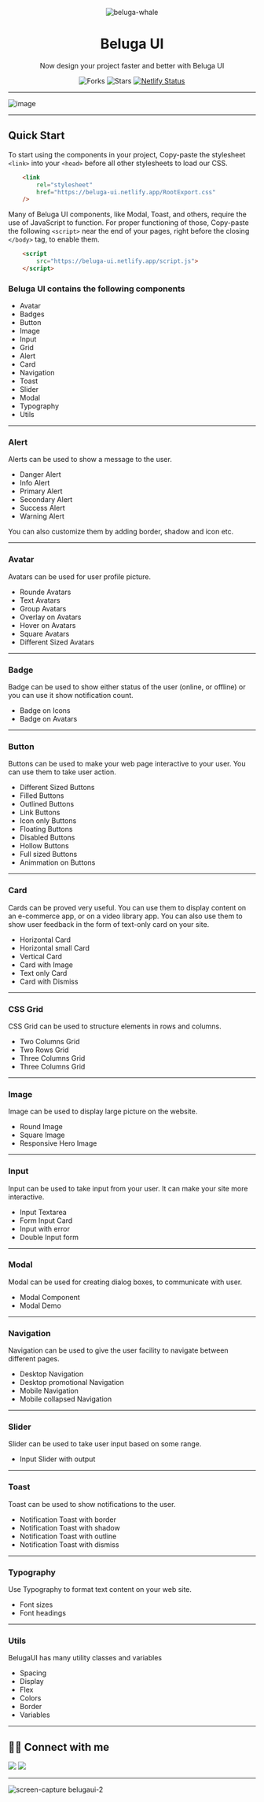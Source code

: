 <div align="center">

![beluga-whale](https://user-images.githubusercontent.com/75688193/155062822-434de26e-0d51-4a5b-b61a-f996781e08f3.png)


# Beluga UI

Now design your project faster and better with Beluga UI

![Forks](https://img.shields.io/github/forks/Chiragmodi01/BelugaUI)
![Stars](https://img.shields.io/github/stars/Chiragmodi01/BelugaUI)
[![Netlify Status](https://api.netlify.com/api/v1/badges/a1fe7d1f-75e9-4c30-bd3a-8df76d74c08c/deploy-status)](https://app.netlify.com/sites/poshui/deploys)

</div>

---

![image](https://user-images.githubusercontent.com/75688193/155062202-de38f339-5df7-4d63-b0e0-b542448dc6ae.png)


---

## Quick Start

To start using the components in your project, Copy-paste the stylesheet `<link>` into your `<head>` before all other stylesheets to load our CSS.

```html
    <link
        rel="stylesheet"
        href="https://beluga-ui.netlify.app/RootExport.css"
    />
```

Many of Beluga UI components, like Modal, Toast, and others, require the use of JavaScript to function. For proper functioning of those, Copy-paste the following `<script>` near the end of your pages, right before the closing `</body>` tag, to enable them.

```html
    <script 
        src="https://beluga-ui.netlify.app/script.js">
    </script>
```

### Beluga UI contains the following components

- Avatar
- Badges
- Button
- Image
- Input
- Grid
- Alert
- Card
- Navigation
- Toast
- Slider
- Modal
- Typography
- Utils

---

### Alert

Alerts can be used to show a message to the user.

- Danger Alert
- Info Alert
- Primary Alert
- Secondary Alert
- Success Alert
- Warning Alert

You can also customize them by adding border, shadow and icon etc.

---

### Avatar

Avatars can be used for user profile picture.

- Rounde Avatars
- Text Avatars
- Group Avatars
- Overlay on Avatars
- Hover on Avatars
- Square Avatars
- Different Sized Avatars

---

### Badge

Badge can be used to show either status of the user (online, or offline) or you can use it show notification count.


- Badge on Icons
- Badge on Avatars

---

### Button

Buttons can be used to make your web page interactive to your user. You can use them to take user action.

- Different Sized Buttons
- Filled Buttons
- Outlined Buttons
- Link Buttons
- Icon only Buttons
- Floating Buttons
- Disabled Buttons
- Hollow Buttons
- Full sized Buttons
- Animmation on Buttons

---

### Card

Cards can be proved very useful. You can use them to display content on an e-commerce app, or on a video library app. You can also use them to show user feedback in the form of text-only card on your site.

- Horizontal Card
- Horizontal small Card
- Vertical Card
- Card with Image
- Text only Card
- Card with Dismiss

---

### CSS Grid

CSS Grid can be used to structure elements in rows and columns.

- Two Columns Grid
- Two Rows Grid
- Three Columns Grid
- Three Columns Grid

---

### Image

Image can be used to display large picture on the website.

- Round Image
- Square Image
- Responsive Hero Image

---

### Input

Input can be used to take input from your user. It can make your site more interactive.


- Input Textarea
- Form Input Card
- Input with error
- Double Input form

---

### Modal

Modal can be used for creating dialog boxes, to communicate with user.

- Modal Component
- Modal Demo

---

### Navigation

Navigation can be used to give the user facility to navigate between
different pages.

- Desktop Navigation
- Desktop promotional Navigation
- Mobile Navigation
- Mobile collapsed Navigation

---

### Slider

Slider can be used to take user input based on some range.

- Input Slider with output

---

### Toast

Toast can be used to show notifications to the user.

- Notification Toast with border
- Notification Toast with shadow
- Notification Toast with outline
- Notification Toast with dismiss

---

### Typography

Use Typography to format text content on your web site.

- Font sizes
- Font headings

---

### Utils

BelugaUI has many utility classes and variables

- Spacing
- Display
- Flex
- Colors
- Border
- Variables

---

## 👨‍💻 Connect with me

<a href="https://twitter.com/ChiragM2020"><img src="https://img.shields.io/badge/Twitter-1DA1F2?style=for-the-badge&logo=twitter&logoColor=white"/></a>
<a href="https://www.linkedin.com/in/chirag-modi-582655202/"><img src="https://img.shields.io/badge/LinkedIn-0077B5?style=for-the-badge&logo=linkedin&logoColor=white"/></a>

---
![screen-capture belugaui-2](https://user-images.githubusercontent.com/75688193/155062777-b6150153-eb02-4e8c-9aff-00b3e5d996a8.gif)


